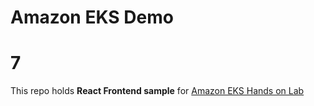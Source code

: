 # Amazon EKS Demo 
# 7
This repo holds **React Frontend sample** for [Amazon EKS Hands on Lab](https://master.d3s71i2n51x60t.amplifyapp.com/ko/)
